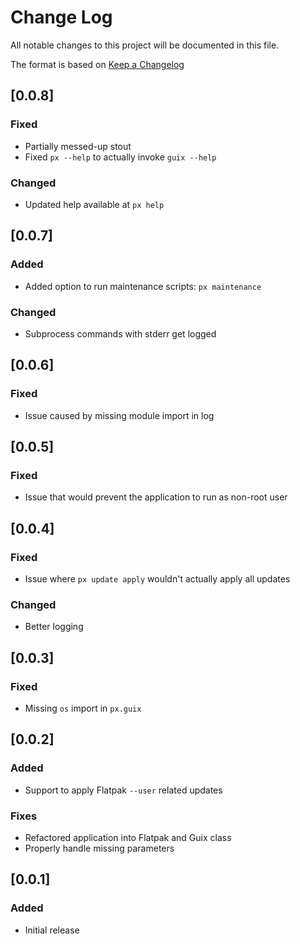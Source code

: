 # Change Log

All notable changes to this project will be documented in this file.

The format is based on [Keep a Changelog](http://keepachangelog.com/)

## [0.0.8]
### Fixed

- Partially messed-up stout
- Fixed `px --help` to actually invoke `guix --help`

### Changed

- Updated help available at `px help`

## [0.0.7]
### Added

- Added option to run maintenance scripts: `px maintenance`

### Changed

- Subprocess commands with stderr get logged

## [0.0.6]
### Fixed

- Issue caused by missing module import in log

## [0.0.5]
### Fixed

- Issue that would prevent the application to run as non-root user

## [0.0.4]
### Fixed

- Issue where `px update apply` wouldn't actually apply all updates

### Changed

- Better logging

## [0.0.3]
### Fixed

- Missing `os` import in `px.guix`

## [0.0.2]
### Added

- Support to apply Flatpak `--user` related updates

### Fixes

- Refactored application into Flatpak and Guix class
- Properly handle missing parameters

## [0.0.1]
### Added

- Initial release
